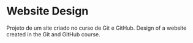 # Website Design
 Projeto de um site criado no curso de Git e GitHub.
 Design of a website created in the Git and GitHub course.